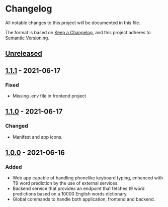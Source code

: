 # Changelog

All notable changes to this project will be documented in this file.

The format is based on [Keep a Changelog](https://keepachangelog.com/en/1.0.0/),
and this project adheres to [Semantic Versioning](https://semver.org/spec/v2.0.0.html).

## [Unreleased]

## [1.1.1] - 2021-06-17

### Fixed

- Missing .env file in frontend project

## [1.1.0] - 2021-06-17

### Changed

- Manifest and app icons.

## [1.0.0] - 2021-06-16

### Added 

- Web app capable of handling phonelike keyboard typing, enhanced with T9 word prediction by the use of external services.
- Backend service that provides an endpoint that fetches t9 word predictions based on a 10000 English words dictionary.
- Global commands to handle both application, frontend and backend.

[Unreleased]: https://github.com/mbustosp/kiwi-challenge/compare/v1.1.1...HEAD
[1.1.1]: https://github.com/mbustosp/kiwi-challenge/compare/v1.1.0...v1.1.1
[1.1.0]: https://github.com/mbustosp/kiwi-challenge/compare/v1.0.0...v1.1.0
[1.0.0]: https://github.com/mbustosp/kiwi-challenge/compare/v1.0.0...v1.0.0
